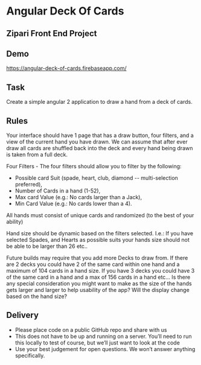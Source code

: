 # Angular Deck Of Cards

## Zipari Front End Project

## Demo
https://angular-deck-of-cards.firebaseapp.com/

## Task
Create a simple angular 2 application to draw a hand from a deck of cards. 

## Rules
Your interface should have 1 page that has a draw button, four filters, and a view of the current hand you have drawn. We can assume that after ever draw all cards are shuffled back into the deck and every hand being drawn is taken from a full deck. 

Four Filters - The four filters should allow you to filter by the following: 
* Possible card Suit (spade, heart, club, diamond -- multi-selection preferred),
* Number of Cards in a hand (1-52),
* Max card Value (e.g.: No cards larger than a Jack), 
* Min Card Value (e.g.: No cards lower than a 4). 

All hands must consist of unique cards and randomized (to the best of your ability)  

Hand size should be dynamic based on the filters selected. I.e.: If you have selected Spades, and Hearts as possible suits your hands size should not be able to be larger than 26 etc.. 

Future builds may require that you add more Decks to draw from. If there are 2 decks you could have 2 of the same card within one hand and a maximum of 104 cards in a hand size. If you have 3 decks  you could have 3 of the same card in a hand and a max of 156 cards in a hand etc… Is there any special consideration you might want to make as the size of the hands gets larger and larger to help usability of the app? Will the display change based on the hand size? 

## Delivery
* Please place code on a public GitHub repo and share with us
* This does not have to be up and running on a server. You’ll need to run this locally to test of course, but we’ll just want to look at the code
* Use your best judgement for open questions. We won’t answer anything specifically. 
